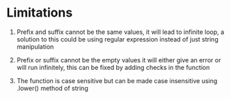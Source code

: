 # Limitations
1. Prefix and suffix cannot be the same values, it will lead to infinite loop, a solution to this could be using regular expression instead of just string manipulation

2. Prefix or suffix cannot be the empty values it will either give an error or will run infinitely, this can be fixed by adding checks in the function

3. The function is case sensitive but can be made case insensitive using .lower() method of string